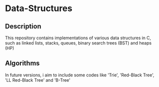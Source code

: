 # Data-Structures
## Description
This repository contains implementations of various data structures in C, such as linked lists, stacks, queues, binary search trees (BST) and heaps (HP)
## Algorithms
In future versions, i aim to include some codes like 'Trie', 'Red-Black Tree', 'LL Red-Black Tree' and 'B-Tree'
